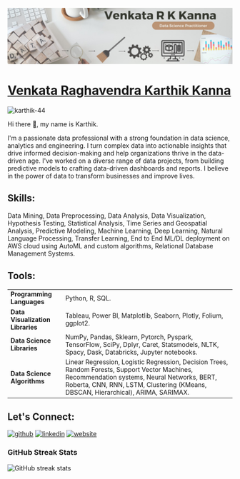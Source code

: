 ![Data Professional](https://github.com/karthik-44/karthik-44/blob/main/ll_banner.jpg)

# [Venkata Raghavendra Karthik Kanna](https://github.com/karthik-44/)  
<p align="left"> <img src="https://komarev.com/ghpvc/?username=karthik-44&label=Profile%20views&color=0e75b6&style=flat" alt="karthik-44" /> </p>  



Hi there 👋, my name is Karthik.  

I'm a passionate data professional with a strong foundation in data science, analytics and engineering. I turn complex data into actionable insights that drive informed decision-making and help organizations thrive in the data-driven age. I've worked on a diverse range of data projects, from building predictive models to crafting data-driven dashboards and reports. I believe in the power of data to transform businesses and improve lives.

## Skills:  
Data Mining, Data Preprocessing, Data Analysis, Data Visualization, Hypothesis Testing, Statistical Analysis, Time Series and Geospatial Analysis, Predictive Modeling, Machine Learning, Deep Learning, Natural Language Processing, Transfer Learning, End to End ML/DL deployment on AWS cloud using AutoML and custom algorithms, Relational Database Management Systems.

## Tools:
|  |  |
|---|---|
|**Programming Languages**| Python, R, SQL. | 
|**Data Visualization Libraries**| Tableau, Power BI, Matplotlib, Seaborn, Plotly, Folium, ggplot2.|  
|**Data Science Libraries**| NumPy, Pandas, Sklearn, Pytorch, Pyspark, TensorFlow, SciPy, Dplyr, Caret, Statsmodels, NLTK, Spacy, Dask, Databricks, Jupyter notebooks.  |
|**Data Science Algorithms**| Linear Regression, Logistic Regression, Decision Trees, Random Forests, Support Vector Machines, Recommendation systems, Neural Networks, BERT, Roberta, CNN, RNN, LSTM, Clustering (KMeans, DBSCAN, Hierarchical), ARIMA, SARIMAX. | 




## Let's Connect:
[<img src='https://cdn.jsdelivr.net/npm/simple-icons@3.0.1/icons/github.svg' alt='github' height='40'>](https://github.com/karthik-44)
[<img src='https://cdn.jsdelivr.net/npm/simple-icons@3.0.1/icons/linkedin.svg' alt='linkedin' height='40'>](https://www.linkedin.com/in/vkanna01/)
[<img src='https://cdn.jsdelivr.net/npm/simple-icons@3.0.1/icons/icloud.svg' alt='website' height='40'>](https://kvrkarthik.com/)  

### GitHub Streak Stats
![GitHub streak stats](https://streak-stats.demolab.com/?user=karthik-44)  



